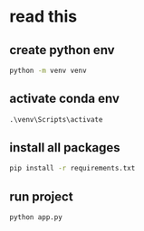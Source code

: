 # read this

## create python env

```cmd
python -m venv venv
```

## activate conda env

```cmd
.\venv\Scripts\activate

```

## install all packages

```cmd
pip install -r requirements.txt

```

## run project

```cmd
python app.py
```
